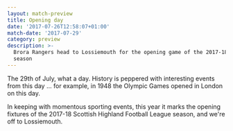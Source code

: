 ```yaml
---
layout: match-preview
title: Opening day
date: '2017-07-26T12:58:07+01:00'
match-date: '2017-07-29'
category: preview
description: >-
  Brora Rangers head to Lossiemouth for the opening game of the 2017-18 League
  season
---
```

The 29th of July, what a day. History is peppered with interesting events from this day ... for example, in 1948 the Olympic Games opened in London on this day.



In keeping with momentous sporting events, this year it marks the opening fixtures of the 2017-18 Scottish Highland Football League season, and we're off to Lossiemouth.
